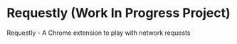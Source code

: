 Requestly (Work In Progress Project)  
====================================

Requestly - A Chrome extension to play with network requests
